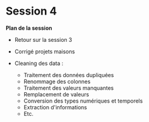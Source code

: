 # Session 4
**Plan de la session**

- Retour sur la session 3

- Corrigé projets maisons

- Cleaning des data :

  - Traitement des données dupliquées
  - Renommage des colonnes
  - Traitement des valeurs manquantes
  - Remplacement de valeurs
  - Conversion des types numériques et temporels
  - Extraction d'informations
  - Etc.

  
